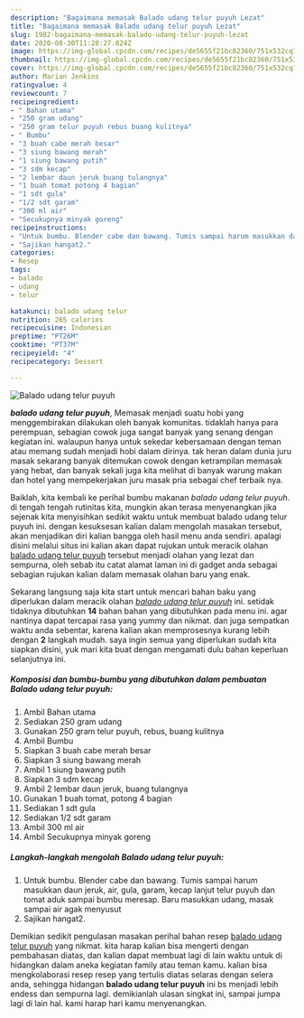 ```yaml
---
description: "Bagaimana memasak Balado udang telur puyuh Lezat"
title: "Bagaimana memasak Balado udang telur puyuh Lezat"
slug: 1982-bagaimana-memasak-balado-udang-telur-puyuh-lezat
date: 2020-08-30T11:28:27.824Z
image: https://img-global.cpcdn.com/recipes/de5655f21bc82360/751x532cq70/balado-udang-telur-puyuh-foto-resep-utama.jpg
thumbnail: https://img-global.cpcdn.com/recipes/de5655f21bc82360/751x532cq70/balado-udang-telur-puyuh-foto-resep-utama.jpg
cover: https://img-global.cpcdn.com/recipes/de5655f21bc82360/751x532cq70/balado-udang-telur-puyuh-foto-resep-utama.jpg
author: Marian Jenkins
ratingvalue: 4
reviewcount: 7
recipeingredient:
- " Bahan utama"
- "250 gram udang"
- "250 gram telur puyuh rebus buang kulitnya"
- " Bumbu"
- "3 buah cabe merah besar"
- "3 siung bawang merah"
- "1 siung bawang putih"
- "3 sdm kecap"
- "2 lembar daun jeruk buang tulangnya"
- "1 buah tomat potong 4 bagian"
- "1 sdt gula"
- "1/2 sdt garam"
- "300 ml air"
- "Secukupnya minyak goreng"
recipeinstructions:
- "Untuk bumbu. Blender cabe dan bawang. Tumis sampai harum masukkan daun jeruk, air, gula, garam, kecap lanjut telur puyuh dan tomat aduk sampai bumbu meresap. Baru masukkan udang, masak sampai air agak menyusut"
- "Sajikan hangat2."
categories:
- Resep
tags:
- balado
- udang
- telur

katakunci: balado udang telur 
nutrition: 265 calories
recipecuisine: Indonesian
preptime: "PT26M"
cooktime: "PT37M"
recipeyield: "4"
recipecategory: Dessert

---
```



![Balado udang telur puyuh](https://img-global.cpcdn.com/recipes/de5655f21bc82360/751x532cq70/balado-udang-telur-puyuh-foto-resep-utama.jpg)

<b><i>balado udang telur puyuh</i></b>, Memasak menjadi suatu hobi yang menggembirakan dilakukan oleh banyak komunitas. tidaklah hanya para perempuan, sebagian cowok juga sangat banyak yang senang dengan kegiatan ini. walaupun hanya untuk sekedar kebersamaan dengan teman atau memang sudah menjadi hobi dalam dirinya. tak heran dalam dunia juru masak sekarang banyak ditemukan cowok dengan ketrampilan memasak yang hebat, dan banyak sekali juga kita melihat di banyak warung makan dan hotel yang mempekerjakan juru masak pria sebagai chef terbaik nya.



Baiklah, kita kembali ke perihal bumbu makanan <i>balado udang telur puyuh</i>. di tengah tengah rutinitas kita, mungkin akan terasa menyenangkan jika sejenak kita menyisihkan sedikit waktu untuk membuat balado udang telur puyuh ini. dengan kesuksesan kalian dalam mengolah masakan tersebut, akan menjadikan diri kalian bangga oleh hasil menu anda sendiri. apalagi disini melalui situs ini kalian akan dapat rujukan untuk meracik olahan <u>balado udang telur puyuh</u> tersebut menjadi olahan yang lezat dan sempurna, oleh sebab itu catat alamat laman ini di gadget anda sebagai sebagian rujukan kalian dalam memasak olahan baru yang enak.


Sekarang langsung saja kita start untuk mencari bahan baku yang diperlukan dalam meracik olahan <u><i>balado udang telur puyuh</i></u> ini. setidak tidaknya dibutuhkan <b>14</b> bahan bahan yang dibutuhkan pada menu ini. agar nantinya dapat tercapai rasa yang yummy dan nikmat. dan juga sempatkan waktu anda sebentar, karena kalian akan memprosesnya kurang lebih dengan <b>2</b> langkah mudah. saya ingin semua yang diperlukan sudah kita siapkan disini, yuk mari kita buat dengan mengamati dulu bahan keperluan selanjutnya ini.

<!--inarticleads1-->

##### Komposisi dan bumbu-bumbu yang dibutuhkan dalam pembuatan Balado udang telur puyuh:

1. Ambil  Bahan utama
1. Sediakan 250 gram udang
1. Gunakan 250 gram telur puyuh, rebus, buang kulitnya
1. Ambil  Bumbu
1. Siapkan 3 buah cabe merah besar
1. Siapkan 3 siung bawang merah
1. Ambil 1 siung bawang putih
1. Siapkan 3 sdm kecap
1. Ambil 2 lembar daun jeruk, buang tulangnya
1. Gunakan 1 buah tomat, potong 4 bagian
1. Sediakan 1 sdt gula
1. Sediakan 1/2 sdt garam
1. Ambil 300 ml air
1. Ambil Secukupnya minyak goreng




<!--inarticleads2-->

##### Langkah-langkah mengolah Balado udang telur puyuh:

1. Untuk bumbu. Blender cabe dan bawang. Tumis sampai harum masukkan daun jeruk, air, gula, garam, kecap lanjut telur puyuh dan tomat aduk sampai bumbu meresap. Baru masukkan udang, masak sampai air agak menyusut
1. Sajikan hangat2.




Demikian sedikit pengulasan masakan perihal bahan resep <u>balado udang telur puyuh</u> yang nikmat. kita harap kalian bisa mengerti dengan pembahasan diatas, dan kalian dapat membuat lagi di lain waktu untuk di hidangkan dalam aneka kegiatan family atau teman kamu. kalian bisa mengkolaborasi resep resep yang tertulis diatas selaras dengan selera anda, sehingga hidangan <b>balado udang telur puyuh</b> ini bs menjadi lebih endess dan sempurna lagi. demikianlah ulasan singkat ini, sampai jumpa lagi di lain hal. kami harap hari kamu menyenangkan.
